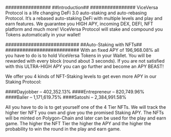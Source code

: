################
##Introduction##
################
ViceVersa Protocol is a life changing DeFi 3.0 auto-staking and auto-rebasing Protocol. 
It’s a rebased auto-staking DeFi with multiple levels and play and earn features. 
We guarantee you HIGH APY, incoming DEX, DEFI, NFT platform and much more! 
ViceVersa Protocol will stake and compound you Tokens automatically in your wallet!


##########################
##Auto-Staking with NFTs##
##########################
With an fixed APY of 196,968.08% all you have to do is to hold ViceVersa Tokens in your Wallet. 
You will be rewarded with every block (round about 3 seconds).
If you are not satisfied with this ULTRA-HIGH APY you can go further and become an APY BEAST!

We offer you 4 kinds of NFT-Staking levels to get even more APY in our Staking Protocol:

####Dayjobber – 402,352.13%
####Entrepreneur – 820,749.96%
####Baller – 1,171,619.75%
####Satoshi – 2,384,991.58%

All you have to do is to get yourself one of the 4 Tier NFTs. 
We will track the higher tier NFT you own and give you the promised Staking APY. 
The NFTs will be minted on Polygon-Chain and later can be used for the play and earn game. 
The higher the NFT Tier the higher the APY and the higher the probability to win the round in the play and earn game.
